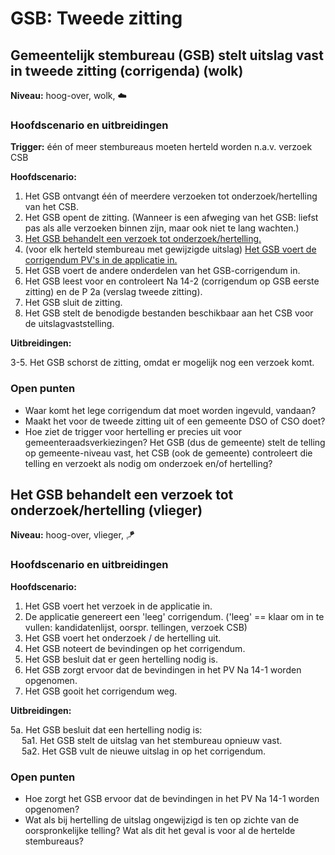 # GSB: Tweede zitting

## Gemeentelijk stembureau (GSB) stelt uitslag vast in tweede zitting (corrigenda) (wolk)

__Niveau:__ hoog-over, wolk, ☁️

### Hoofdscenario en uitbreidingen

__Trigger:__ één of meer stembureaus moeten herteld worden n.a.v. verzoek CSB

__Hoofdscenario:__  

1. Het GSB ontvangt één of meerdere verzoeken tot onderzoek/hertelling van het CSB.
2. Het GSB opent de zitting. (Wanneer is een afweging van het GSB: liefst pas als alle verzoeken binnen zijn, maar ook niet te lang wachten.)
3. [Het GSB behandelt een verzoek tot onderzoek/hertelling.](#het-gsb-behandelt-een-verzoek-tot-onderzoekhertelling-vlieger)
4. (voor elk herteld stembureau met gewijzigde uitslag) [Het GSB voert de corrigendum PV's in de applicatie in.](./gsb-invoer-tweede-zitting.md#het-gsb-voert-de-corrigendum-pvs-in-de-applicatie-in-vlieger)
5. Het GSB voert de andere onderdelen van het GSB-corrigendum in.
6. Het GSB leest voor en controleert Na 14-2 (corrigendum op GSB eerste zitting) en de P 2a (verslag tweede zitting).
7. Het GSB sluit de zitting.
8. Het GSB stelt de benodigde bestanden beschikbaar aan het CSB voor de uitslagvaststelling.

__Uitbreidingen:__

3-5. Het GSB schorst de zitting, omdat er mogelijk nog een verzoek komt.

### Open punten

- Waar komt het lege corrigendum dat moet worden ingevuld, vandaan?
- Maakt het voor de tweede zitting uit of een gemeente DSO of CSO doet?
- Hoe ziet de trigger voor hertelling er precies uit voor gemeenteraadsverkiezingen? Het GSB (dus de gemeente) stelt de telling op gemeente-niveau vast, het CSB (ook de gemeente) controleert die telling en verzoekt als nodig om onderzoek en/of hertelling?



## Het GSB behandelt een verzoek tot onderzoek/hertelling (vlieger)

__Niveau:__ hoog-over, vlieger, 🪁

### Hoofdscenario en uitbreidingen

__Hoofdscenario:__  

1. Het GSB voert het verzoek in de applicatie in.
2. De applicatie genereert een 'leeg' corrigendum. ('leeg' == klaar om in te vullen: kandidatenlijst, oorspr. tellingen, verzoek CSB)
3. Het GSB voert het onderzoek / de hertelling uit.
4. Het GSB noteert de bevindingen op het corrigendum.
5. Het GSB besluit dat er geen hertelling nodig is.
6. Het GSB zorgt ervoor dat de bevindingen in het PV Na 14-1 worden opgenomen.
7. Het GSB gooit het corrigendum weg.

__Uitbreidingen:__

5a. Het GSB besluit dat een hertelling nodig is:  
&emsp; 5a1. Het GSB stelt de uitslag van het stembureau opnieuw vast.  
&emsp; 5a2. Het GSB vult de nieuwe uitslag in op het corrigendum.

### Open punten

- Hoe zorgt het GSB ervoor dat de bevindingen in het PV Na 14-1 worden opgenomen?
- Wat als bij hertelling de uitslag ongewijzigd is ten op zichte van de oorspronkelijke telling? Wat als dit het geval is voor al de hertelde stembureaus?
